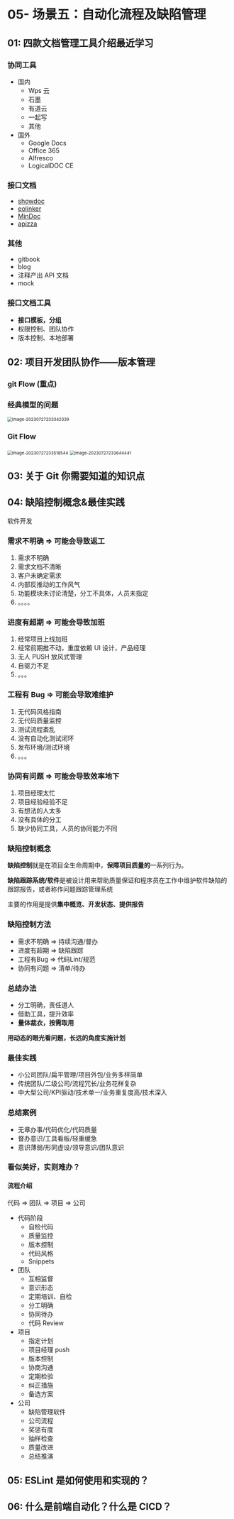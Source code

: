 # 05- 场景五：自动化流程及缺陷管理

## 01: 四款文档管理工具介绍最近学习

### 协同工具

- 国内
  - Wps 云
  - 石墨
  - 有道云
  - 一起写
  - 其他
- 国外
  - Google Docs
  - Office 365
  - Alfresco
  - LogicalDOC CE

### 接口文档

- [showdoc](https://www.showdoc.com.cn/)
- [eolinker](https://www.eolink.com/#/)
- [MinDoc](https://mindoc.com.cn/docs/yqlj)
- [apizza](https://www.apizza.net/?utm_source=juejin&utm_medium=blog&utm_campaign=product&utm_content=0001)

### 其他

- gitbook
- blog
- 注释产出 API 文档
- mock

### 接口文档工具

- **接口模板，分组**
- 权限控制、团队协作
- 版本控制、本地部署

## 02: 项目开发团队协作——版本管理

### git Flow (重点)

### 经典模型的问题

<img src="./assets/image-20230727233342339.png" alt="image-20230727233342339" style="zoom:67%;" />

### Git Flow

<img src="./assets/image-20230727233518544.png" alt="image-20230727233518544" style="zoom:67%;" />

<img src="./assets/image-20230727233644441.png" alt="image-20230727233644441" style="zoom:67%;" />

## 03: 关于 Git 你需要知道的知识点

## 04: 缺陷控制概念&最佳实践

软件开发

### 需求不明确 => 可能会导致返工

1. 需求不明确
2. 需求文档不清晰
3. 客户未确定需求
4. 内部反推动的工作风气
5. 功能模块未讨论清楚，分工不具体，人员未指定
6. 。。。。

### 进度有超期 => 可能会导致加班

1. 经常项目上线加班
2. 经常前期推不动，重度依赖 UI 设计，产品经理
3. 无人 PUSH 放风式管理
4. 自驱力不足
5. 。。。

### 工程有 Bug => 可能会导致难维护

1. 无代码风格指南
2. 无代码质量监控
3. 测试流程紊乱
4. 没有自动化测试闭环
5. 发布环境/测试环境
6. 。。。

### 协同有问题 => 可能会导致效率地下

1. 项目经理太忙
2. 项目经验经验不足
3. 有想法的人太多
4. 没有具体的分工
5. 缺少协同工具，人员的协同能力不同

### 缺陷控制概念

**缺陷控制**就是在项目全生命周期中，**保障项目质量的**一系列行为。

**缺陷跟踪系统/软件**是被设计用来帮助质量保证和程序员在工作中维护软件缺陷的跟踪报告，或者称作问题跟踪管理系统

主要的作用是提供**集中概览、开发状态、提供报告**

### 缺陷控制方法

* 需求不明确 => 持续沟通/督办
* 进度有超期 => 缺陷跟踪
* 工程有Bug => 代码Lint/规范
* 协同有问题 => 清单/待办

### 总结办法

* 分工明确，责任道人
* 借助工具，提升效率
* **量体裁衣，按需取用**

**用动态的眼光看问题，长远的角度实施计划**

### 最佳实践

* 小公司团队/扁平管理/项目外包/业务多样简单
* 传统团队/二级公司/流程冗长/业务花样复杂
* 中大型公司/KPI驱动/技术单一/业务重复度高/技术深入

### 总结案例

* 无章办事/代码优化/代码质量
* 督办意识/工具看板/轻重缓急
* 意识薄弱/形同虚设/领导意识/团队意识

### 看似美好，实则难办？

#### 流程介绍

代码 => 团队 => 项目 => 公司

* 代码阶段
  * 自检代码
  * 质量监控
  * 版本控制
  * 代码风格
  * Snippets
* 团队
  * 互相监督
  * 意识形态
  * 定期培训、自检
  * 分工明确
  * 协同待办
  * 代码 Review
* 项目
  * 指定计划
  * 项目经理 push
  * 版本控制
  * 协商沟通
  * 定期检验
  * 纠正措施
  * 备选方案
* 公司
  * 缺陷管理软件
  * 公司流程
  * 奖惩有度
  * 抽样检查
  * 质量改进
  * 总结推演

## 05: ESLint 是如何使用和实现的？



## 06: 什么是前端自动化？什么是 CICD？
